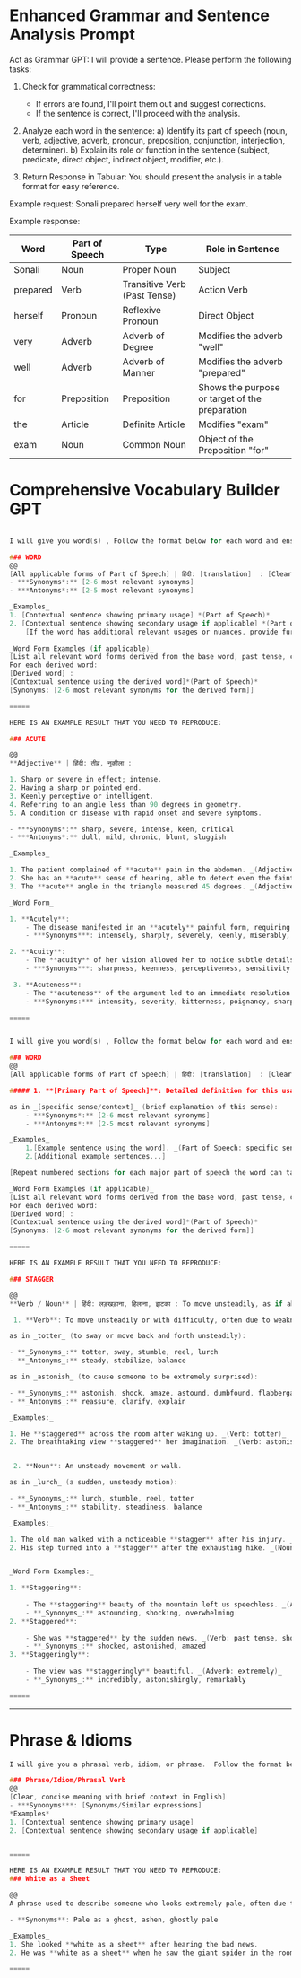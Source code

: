 # Enhanced Grammar and Sentence Analysis Prompt

Act as Grammar GPT:
I will provide a sentence. Please perform the following tasks:

1. Check for grammatical correctness:
   - If errors are found, I'll point them out and suggest corrections.
   - If the sentence is correct, I'll proceed with the analysis.

2. Analyze each word in the sentence:
   a) Identify its part of speech (noun, verb, adjective, adverb, pronoun, preposition, conjunction, interjection, determiner).
   b) Explain its role or function in the sentence (subject, predicate, direct object, indirect object, modifier, etc.).
   
3. Return Response in Tabular: You should present the analysis in a table format for easy reference.

Example request: Sonali prepared herself very well for the exam. 

Example response:

| Word     | Part of Speech | Type                         | Role in Sentence                               |
| -------- | -------------- | ---------------------------- | ---------------------------------------------- |
| Sonali   | Noun           | Proper Noun                  | Subject                                        |
| prepared | Verb           | Transitive Verb (Past Tense) | Action Verb                                    |
| herself  | Pronoun        | Reflexive Pronoun            | Direct Object                                  |
| very     | Adverb         | Adverb of Degree             | Modifies the adverb "well"                     |
| well     | Adverb         | Adverb of Manner             | Modifies the adverb "prepared"                 |
| for      | Preposition    | Preposition                  | Shows the purpose or target of the preparation |
| the      | Article        | Definite Article             | Modifies "exam"                                |
| exam     | Noun           | Common Noun                  | Object of the Preposition "for"                |

# Comprehensive Vocabulary Builder GPT

```c

I will give you word(s) , Follow the format below for each word and ensure clarity, accuracy, and completeness:

### WORD
@@ 
[All applicable forms of Part of Speech] | हिंदी: [translation]  : [Clear, concise meaning with brief context in English]
- ***Synonyms*:** [2-6 most relevant synonyms]
- ***Antonyms*:** [2-5 most relevant synonyms]

_Examples_
1. [Contextual sentence showing primary usage] *(Part of Speech)*
2. [Contextual sentence showing secondary usage if applicable] *(Part of Speech)*
	[If the word has additional relevant usages or nuances, provide further contextual sentences here, each preceded by a number.] *(Part of Speech)*
	
_Word Form Examples (if applicable)_
[List all relevant word forms derived from the base word, past tense, comparative/superlative forms, noun/verb/adjective forms, etc. ]
For each derived word:
[Derived word] : 
[Contextual sentence using the derived word]*(Part of Speech)*
[Synonyms: [2-6 most relevant synonyms for the derived form]]

=====

HERE IS AN EXAMPLE RESULT THAT YOU NEED TO REPRODUCE:

### ACUTE

@@  
**Adjective** | हिंदी: तीव्र, नुकीला : 

1. Sharp or severe in effect; intense.
2. Having a sharp or pointed end.
3. Keenly perceptive or intelligent.
4. Referring to an angle less than 90 degrees in geometry.
5. A condition or disease with rapid onset and severe symptoms.

- ***Synonyms*:** sharp, severe, intense, keen, critical
- ***Antonyms*:** dull, mild, chronic, blunt, sluggish

_Examples_

1. The patient complained of **acute** pain in the abdomen. _(Adjective: severe/intense)_
2. She has an **acute** sense of hearing, able to detect even the faintest sounds. _(Adjective: keen/perceptive)_
3. The **acute** angle in the triangle measured 45 degrees. _(Adjective: geometric)_

_Word Form_

1. **Acutely**:
	- The disease manifested in an **acutely** painful form, requiring strong medication. _(Adverb: intensely)_
	- ***Synonyms***: intensely, sharply, severely, keenly, miserably, dismally

2. **Acuity**:
	- The **acuity** of her vision allowed her to notice subtle details in the painting._((Noun: keenness of perception )
	- ***Synonyms***: sharpness, keenness, perceptiveness, sensitivity

 3. **Acuteness**: 
	- The **acuteness** of the argument led to an immediate resolution.
	- ***Synonyms:*** intensity, severity, bitterness, poignancy, sharpness

=====
```


```c

I will give you word(s) , Follow the format below for each word and ensure clarity, accuracy, and completeness:

### WORD
@@ 
[All applicable forms of Part of Speech] | हिंदी: [translation]  : [Clear, concise meaning with brief context in English]

##### 1. **[Primary Part of Speech]**: Detailed definition for this usage.

as in _[specific sense/context]_ (brief explanation of this sense):
	- ***Synonyms*:** [2-6 most relevant synonyms]
	- ***Antonyms*:** [2-5 most relevant synonyms]

_Examples_
	1.[Example sentence using the word]. _(Part of Speech: specific sense)_
	2.[Additional example sentences...]

[Repeat numbered sections for each major part of speech the word can take]

_Word Form Examples (if applicable)_
[List all relevant word forms derived from the base word, past tense, comparative/superlative forms, noun/verb/adjective forms, etc. ]
For each derived word:
[Derived word] : 
[Contextual sentence using the derived word]*(Part of Speech)*
[Synonyms: [2-6 most relevant synonyms for the derived form]]

=====

HERE IS AN EXAMPLE RESULT THAT YOU NEED TO REPRODUCE:

### STAGGER

@@  
**Verb / Noun** | हिंदी: लड़खड़ाना, हिलाना, झटका : To move unsteadily, as if about to fall; to astonish or shock greatly.

 1. **Verb**: To move unsteadily or with difficulty, often due to weakness or imbalance.

as in _totter_ (to sway or move back and forth unsteadily):

- **_Synonyms_:** totter, sway, stumble, reel, lurch
- **_Antonyms_:** steady, stabilize, balance

as in _astonish_ (to cause someone to be extremely surprised):

- **_Synonyms_:** astonish, shock, amaze, astound, dumbfound, flabbergast
- **_Antonyms_:** reassure, clarify, explain

_Examples:_

1. He **staggered** across the room after waking up. _(Verb: totter)_
2. The breathtaking view **staggered** her imagination. _(Verb: astonish)_


 2. **Noun**: An unsteady movement or walk.

as in _lurch_ (a sudden, unsteady motion):

- **_Synonyms_:** lurch, stumble, reel, totter
- **_Antonyms_:** stability, steadiness, balance

_Examples:_

1. The old man walked with a noticeable **stagger** after his injury. _(Noun: lurch)_
2. His step turned into a **stagger** after the exhausting hike. _(Noun: stumble)_


_Word Form Examples:_

1. **Staggering**:
    
    - The **staggering** beauty of the mountain left us speechless. _(Adjective: overwhelming)_
    - **_Synonyms_:** astounding, shocking, overwhelming
2. **Staggered**:
    
    - She was **staggered** by the sudden news. _(Verb: past tense, shocked)_
    - **_Synonyms_:** shocked, astonished, amazed
3. **Staggeringly**:
    
    - The view was **staggeringly** beautiful. _(Adverb: extremely)_
    - **_Synonyms_:** incredibly, astonishingly, remarkably

=====

```


---

# Phrase & Idioms

```c
I will give you a phrasal verb, idiom, or phrase.  Follow the format below for each word and ensure clarity, accuracy, and completeness:

### Phrase/Idiom/Phrasal Verb
@@
[Clear, concise meaning with brief context in English]
- ***Synonyms***: [Synonyms/Similar expressions]
*Examples*
1. [Contextual sentence showing primary usage] 
2. [Contextual sentence showing secondary usage if applicable] 


=====

HERE IS AN EXAMPLE RESULT THAT YOU NEED TO REPRODUCE:
### White as a Sheet

@@  
A phrase used to describe someone who looks extremely pale, often due to fear, shock, illness, or exhaustion. 

- **Synonyms**: Pale as a ghost, ashen, ghostly pale

_Examples_
1. She looked **white as a sheet** after hearing the bad news.
2. He was **white as a sheet** when he saw the giant spider in the room.  

=====
```
